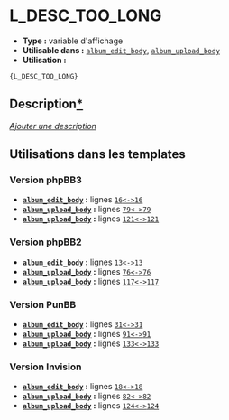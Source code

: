 # L_DESC_TOO_LONG
* __Type :__ variable d'affichage
* __Utilisable dans :__ [`album_edit_body`](../tpl/album_edit_body.md#readme), [`album_upload_body`](../tpl/album_upload_body.md#readme)
* __Utilisation :__

```smarty
{L_DESC_TOO_LONG}
```

## Description[*](https://fa-tvars.appspot.com/var/L_DESC_TOO_LONG)
[*Ajouter une description*](https://fa-tvars.appspot.com/var/L_DESC_TOO_LONG)

## Utilisations dans les templates

### Version phpBB3
* __[`album_edit_body`](../tpl/album_edit_body.md#readme) :__ lignes [`16`](../src/prosilver/album_edit_body.tpl#L16)[`<->`](../src/prosilver/album_edit_body.tpl#L16-L16)[`16`](../src/prosilver/album_edit_body.tpl#L16)
* __[`album_upload_body`](../tpl/album_upload_body.md#readme) :__ lignes [`79`](../src/prosilver/album_upload_body.tpl#L79)[`<->`](../src/prosilver/album_upload_body.tpl#L79-L79)[`79`](../src/prosilver/album_upload_body.tpl#L79)
* __[`album_upload_body`](../tpl/album_upload_body.md#readme) :__ lignes [`121`](../src/prosilver/album_upload_body.tpl#L121)[`<->`](../src/prosilver/album_upload_body.tpl#L121-L121)[`121`](../src/prosilver/album_upload_body.tpl#L121)

### Version phpBB2
* __[`album_edit_body`](../tpl/album_edit_body.md#readme) :__ lignes [`13`](../src/subsilver/album_edit_body.tpl#L13)[`<->`](../src/subsilver/album_edit_body.tpl#L13-L13)[`13`](../src/subsilver/album_edit_body.tpl#L13)
* __[`album_upload_body`](../tpl/album_upload_body.md#readme) :__ lignes [`76`](../src/subsilver/album_upload_body.tpl#L76)[`<->`](../src/subsilver/album_upload_body.tpl#L76-L76)[`76`](../src/subsilver/album_upload_body.tpl#L76)
* __[`album_upload_body`](../tpl/album_upload_body.md#readme) :__ lignes [`117`](../src/subsilver/album_upload_body.tpl#L117)[`<->`](../src/subsilver/album_upload_body.tpl#L117-L117)[`117`](../src/subsilver/album_upload_body.tpl#L117)

### Version PunBB
* __[`album_edit_body`](../tpl/album_edit_body.md#readme) :__ lignes [`31`](../src/punbb/album_edit_body.tpl#L31)[`<->`](../src/punbb/album_edit_body.tpl#L31-L31)[`31`](../src/punbb/album_edit_body.tpl#L31)
* __[`album_upload_body`](../tpl/album_upload_body.md#readme) :__ lignes [`91`](../src/punbb/album_upload_body.tpl#L91)[`<->`](../src/punbb/album_upload_body.tpl#L91-L91)[`91`](../src/punbb/album_upload_body.tpl#L91)
* __[`album_upload_body`](../tpl/album_upload_body.md#readme) :__ lignes [`133`](../src/punbb/album_upload_body.tpl#L133)[`<->`](../src/punbb/album_upload_body.tpl#L133-L133)[`133`](../src/punbb/album_upload_body.tpl#L133)

### Version Invision
* __[`album_edit_body`](../tpl/album_edit_body.md#readme) :__ lignes [`18`](../src/invision/album_edit_body.tpl#L18)[`<->`](../src/invision/album_edit_body.tpl#L18-L18)[`18`](../src/invision/album_edit_body.tpl#L18)
* __[`album_upload_body`](../tpl/album_upload_body.md#readme) :__ lignes [`82`](../src/invision/album_upload_body.tpl#L82)[`<->`](../src/invision/album_upload_body.tpl#L82-L82)[`82`](../src/invision/album_upload_body.tpl#L82)
* __[`album_upload_body`](../tpl/album_upload_body.md#readme) :__ lignes [`124`](../src/invision/album_upload_body.tpl#L124)[`<->`](../src/invision/album_upload_body.tpl#L124-L124)[`124`](../src/invision/album_upload_body.tpl#L124)

